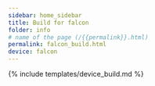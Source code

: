 ```yaml
---
sidebar: home_sidebar
title: Build for falcon
folder: info
# name of the page (/{{permalink}}.html)
permalink: falcon_build.html
device: falcon
---
```

{% include templates/device_build.md %}
